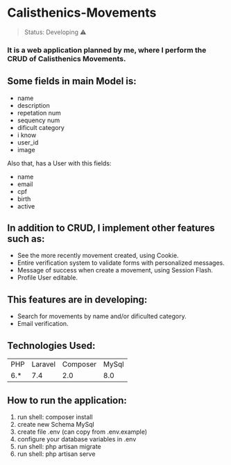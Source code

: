 <h1>Calisthenics-Movements</h1>

> Status: Developing ⚠️

### It is a web application planned by me, where I perform the CRUD of Calisthenics Movements.

## Some fields in main Model is:

+ name 
+ description
+ repetation num
+ sequency num
+ dificult category
+ i know
+ user_id
+ image
  
Also that, has a User with this fields:

+ name
+ email
+ cpf
+ birth
+ active

## In addition to CRUD, I implement other features such as:

* See the more recently movement created, using Cookie.
* Entire verification system to validate forms with personalized messages.
* Message of success when create a movement, using Session Flash.
* Profile User editable.

## This features are in developing:

- Search for movements by name and/or dificulted category.
- Email verification.

## Technologies Used:

<table>
  <tr>
    <td>PHP</td>
    <td>Laravel</td>
    <td>Composer</td>
    <td>MySql</td>
  </tr>
  <tr>
    <td>6.*</td>
    <td>7.4</td>
    <td>2.0</td>
    <td>8.0</td>
  </tr>
</table>

## How to run the application:

1. run shell: composer install
2. create new Schema MySql
3. create file .env (can copy from .env.example)
4. configure your database variables in .env
5. run shell: php artisan migrate
6. run shell: php artisan serve
